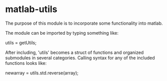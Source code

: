 matlab-utils
============

The purpose of this module is to incorporate some functionality into matlab.

The module can be imported by typing something like:
  
  utils = getUtils;

After including, 'utils' becomes a struct of functions and organized submodules in several categories. Calling syntax for any of the included functions looks like:

  newarray = utils.std.reverse(array);
  
  
  
